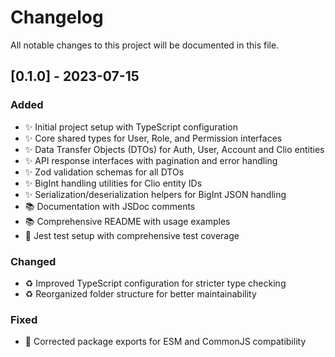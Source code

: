 # Changelog

All notable changes to this project will be documented in this file.

## [0.1.0] - 2023-07-15

### Added
- ✨ Initial project setup with TypeScript configuration
- ✨ Core shared types for User, Role, and Permission interfaces
- ✨ Data Transfer Objects (DTOs) for Auth, User, Account and Clio entities
- ✨ API response interfaces with pagination and error handling
- ✨ Zod validation schemas for all DTOs
- ✨ BigInt handling utilities for Clio entity IDs
- ✨ Serialization/deserialization helpers for BigInt JSON handling
- 📚 Documentation with JSDoc comments
- 📚 Comprehensive README with usage examples
- 🧪 Jest test setup with comprehensive test coverage

### Changed
- ♻️ Improved TypeScript configuration for stricter type checking
- ♻️ Reorganized folder structure for better maintainability

### Fixed
- 🐛 Corrected package exports for ESM and CommonJS compatibility 